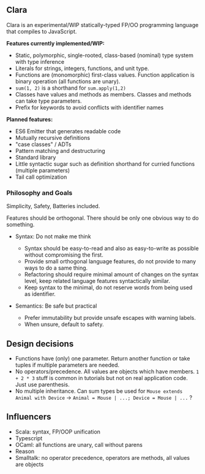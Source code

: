 ## Clara
Clara is an experimental/WIP statically-typed FP/OO programming language that compiles to JavaScript.

**Features currently implemented/WIP:**
- Static, polymorphic, single-rooted, class-based (nominal) type system with type inference
- Literals for strings, integers, functions, and unit type.
- Functions are (monomorphic) first-class values. Function application is binary operation (all functions are unary).
- `sum(1, 2)` is a shorthand for `sum.apply(1,2)`
- Classes have values and methods as members. Classes and methods can take type parameters.
- Prefix for keywords to avoid conflicts with identifier names

**Planned features:**
- ES6 Emitter that generates readable code
- Mutually recursive definitions
- "case classes" / ADTs
- Pattern matching and destructuring
- Standard library
- Little syntactic sugar such as definition shorthand for curried functions (multiple parameters)
- Tail call optimization

### Philosophy and Goals

Simplicity, Safety, Batteries included.

Features should be orthogonal. There should be only one obvious way to do something.

- Syntax: Do not make me think
  - Syntax should be easy-to-read and also as easy-to-write as possible without compromising the first.
  - Provide small orthogonal language features, do not provide to many ways to do a same thing.
  - Refactoring should require minimal amount of changes on the syntax level, keep related language features syntactically similar.
  - Keep syntax to the minimal, do not reserve words from being used as identifier.

- Semantics: Be safe but practical
  - Prefer immutability but provide unsafe escapes with warning labels.
  - When unsure, default to safety.

## Design decisions

- Functions have (only) one parameter. Return another function or take tuples if multiple parameters are needed.
- No operators/precedence. All values are objects which have members. `1 + 2 * 3` stuff is common in tutorials but not on real application code. Just use parenthesis.
- No multiple inheritance. Can sum types be used for `Mouse extends Animal with Device` -> `Animal = Mouse | ...; Device = Mouse | ...` ?

## Influencers

- Scala: syntax, FP/OOP unification
- Typescript
- OCaml: all functions are unary, call without parens
- Reason
- Smalltalk: no operator precedence, operators are methods, all values are objects
